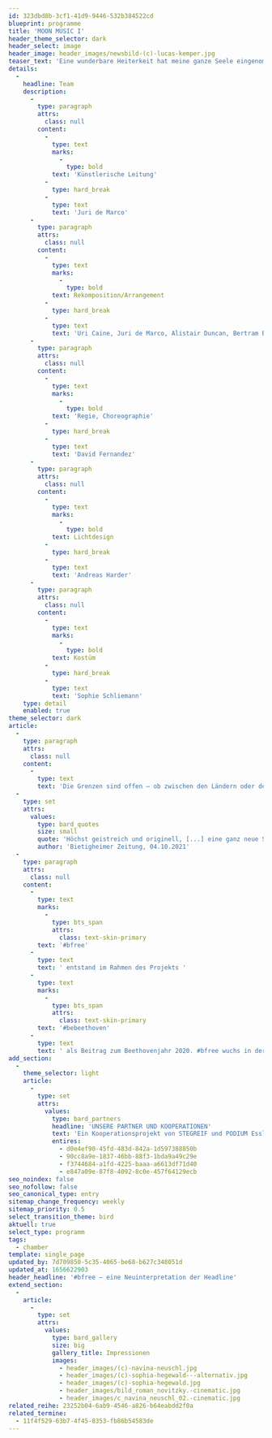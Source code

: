 ```yaml
---
id: 323dbd8b-3cf1-41d9-9446-532b384522cd
blueprint: programme
title: 'MOON MUSIC I'
header_theme_selector: dark
header_select: image
header_image: header_images/newsbild-(c)-lucas-kemper.jpg
teaser_text: 'Eine wunderbare Heiterkeit hat meine ganze Seele eingenommen, gleich den süßen Frühlingsmorgen, die ich mit ganzem Herzen genieße. Ich bin allein und freue mich meines Lebens in dieser Gegend, die für solche.'
details:
  -
    headline: Team
    description:
      -
        type: paragraph
        attrs:
          class: null
        content:
          -
            type: text
            marks:
              -
                type: bold
            text: 'Künstlerische Leitung'
          -
            type: hard_break
          -
            type: text
            text: 'Juri de Marco'
      -
        type: paragraph
        attrs:
          class: null
        content:
          -
            type: text
            marks:
              -
                type: bold
            text: Rekomposition/Arrangement
          -
            type: hard_break
          -
            type: text
            text: 'Uri Caine, Juri de Marco, Alistair Duncan, Bertram Burkert'
      -
        type: paragraph
        attrs:
          class: null
        content:
          -
            type: text
            marks:
              -
                type: bold
            text: 'Regie, Choreographie'
          -
            type: hard_break
          -
            type: text
            text: 'David Fernandez'
      -
        type: paragraph
        attrs:
          class: null
        content:
          -
            type: text
            marks:
              -
                type: bold
            text: Lichtdesign
          -
            type: hard_break
          -
            type: text
            text: 'Andreas Harder'
      -
        type: paragraph
        attrs:
          class: null
        content:
          -
            type: text
            marks:
              -
                type: bold
            text: Kostüm
          -
            type: hard_break
          -
            type: text
            text: 'Sophie Schliemann'
    type: detail
    enabled: true
theme_selector: dark
article:
  -
    type: paragraph
    attrs:
      class: null
    content:
      -
        type: text
        text: 'Die Grenzen sind offen – ob zwischen den Ländern oder den Genres, zwischen den Sprachen oder den Instrumenten, zwischen den Alleinstellungsmerkmalen und den Gemeinsamkeiten. Inspiriert von Ludwig van Beethovens 9. Sinfonie, der „Europa-Sinfonie“, kombiniert das STEGREIF.orchester Volkslieder aus Europa mit Elementen aus Beethovens Monumentalwerk und lässt Europa in einer Sinfonie zu einem farbenfrohen Land zusammenwachsen, das aus dem Herzen der Menschen erzählt. Auch mit diesem Konzertprojekt hat es sich das STEGREIF.orchester wieder auf die Fahne geschrieben, dem Publikum neue Herangehensweisen an klassische Musik zu eröffnen. Klassische Musik verwoben mit verschiedenster „folk music“ aus den Herkunftsländern der Musiker*innen, gespielt von einem jungen Orchester ohne Noten, ohne Dirigat und ohne Stühle. Dies schafft Freiheit und Raum für Improvisation.'
  -
    type: set
    attrs:
      values:
        type: bard_quotes
        size: small
        quote: 'Höchst geistreich und originell, [...] eine ganz neue Sicht auf Beethovens genialen Opus'
        author: 'Bietigheimer Zeitung, 04.10.2021'
  -
    type: paragraph
    attrs:
      class: null
    content:
      -
        type: text
        marks:
          -
            type: bts_span
            attrs:
              class: text-skin-primary
        text: '#bfree'
      -
        type: text
        text: ' entstand im Rahmen des Projekts '
      -
        type: text
        marks:
          -
            type: bts_span
            attrs:
              class: text-skin-primary
        text: '#bebeethoven'
      -
        type: text
        text: ' als Beitrag zum Beethovenjahr 2020. #bfree wuchs in der Krise. Es ist eine andere Produktion geworden, als ursprünglich geplant. Nicht nur der Prozess, sondern auch das Ergebnis sind durch Corona geprägt: durch Auflagen und Abstand, wo STEGREIF sonst Nähe und Bewegung sucht. Die Aktionsmöglichkeiten auf der Bühne sind eingeschränkt, direkter Kontakt mit dem Publikum unmöglich. Und doch ist es ein Stück über Freiheit geworden, über die Sehnsucht nach Nähe und Miteinander, über das Fliegen, über alle Grenzen hinweg.'
add_section:
  -
    theme_selector: light
    article:
      -
        type: set
        attrs:
          values:
            type: bard_partners
            headline: 'UNSERE PARTNER UND KOOPERATIONEN'
            text: 'Ein Kooperationsprojekt von STEGREIF und PODIUM Esslingen im Rahmen von #bebeethoven – gefördert durch die KULTURSTIFTUNG des BUNDES und das Land Baden-Württemberg – und außerdem gefördert durch die Karl-Schlecht-Stiftung.'
            entires:
              - d0e4ef90-45fd-483d-842a-1d597388850b
              - 90cc8a9e-1837-46bb-88f3-1bda9a49c29e
              - f3744684-a1fd-4225-baaa-a6613df71d40
              - e847a09e-87f8-4092-8c0e-457f64129ecb
seo_noindex: false
seo_nofollow: false
seo_canonical_type: entry
sitemap_change_frequency: weekly
sitemap_priority: 0.5
select_transition_theme: bird
aktuell: true
select_type: programm
tags:
  - chamber
template: single_page
updated_by: 7d709850-5c35-4065-be68-b627c348051d
updated_at: 1656622903
header_headline: '#bfree – eine Neuinterpretation der Headline'
extend_section:
  -
    article:
      -
        type: set
        attrs:
          values:
            type: bard_gallery
            size: big
            gallery_title: Impressionen
            images:
              - header_images/(c)-navina-neuschl.jpg
              - header_images/(c)-sophia-hegewald---alternativ.jpg
              - header_images/(c)-sophia-hegewald.jpg
              - header_images/bild_roman_novitzky.-cinematic.jpg
              - header_images/c_navina_neuschl_02.-cinematic.jpg
related_reihe: 23252b04-6ab9-4546-a826-b64eabdd2f0a
related_termine:
  - 11f4f529-63b7-4f45-8353-fb86b54583de
---
```


